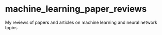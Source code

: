 # machine_learning_paper_reviews
My reviews of papers and articles on machine learning and neural network topics
